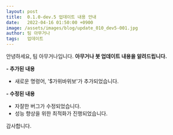 ```yaml
---
layout: post
title:  0.1.0-dev.5 업데이트 내용 안내
date:   2022-04-16 01:50:00 +0900
image: /assets/images/blog/update_010_dev5-001.jpg
author: 팀 아무거나
tags:   업데이트
---
```


안녕하세요, 팀 아무거나입니다.
**아무거나 봇 업데이트 내용을 알려드립니다.**

**- 추가된 내용**
- 새로운 명령어, '$가위바위보'가 추가되었습니다.

**- 수정된 내용**
- 자잘한 버그가 수정되었습니다.
- 성능 향상을 위한 최적화가 진행되었습니다.

감사합니다.
